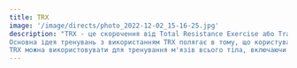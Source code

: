 ```yaml
---
title: TRX
image: '/image/directs/photo_2022-12-02_15-16-25.jpg'
description: "TRX - це скорочення від Total Resistance Exercise або Training Suspension System. Це фітнес-інвентар, який складається з набору строп та ручок, що дозволяють виконувати тренування з використанням власної ваги тіла.<br><br>
Основна ідея тренувань з використанням TRX полягає в тому, що користувачі можуть виконувати різні вправи зі стропами, що надає різних рівнів опори та розтяжки, тому що тіло рухається вільно у повітрі. Це дозволяє зробити тренування більш ефективним та захоплюючим, оскільки на кожну вправу додається елемент балансу та стабільності.<br><br>
TRX можна використовувати для тренування м'язів всього тіла, включаючи грудні, спинні, плечові м'язи, а також м'язи ніг та сідниць. Цей інвентар також допомагає покращити згинання та розгинання, а також робити вправи на зміцнення ядра тіла."
---
```

